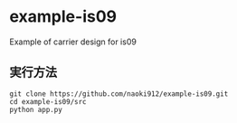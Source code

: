 # example-is09
Example of carrier design for is09

## 実行方法

```
git clone https://github.com/naoki912/example-is09.git
cd example-is09/src
python app.py
```

